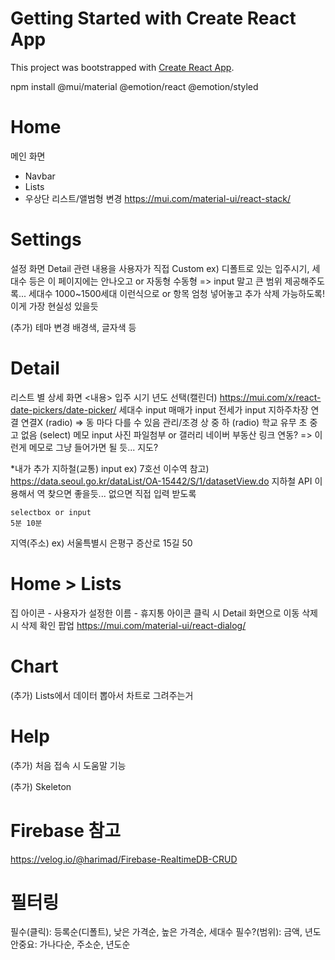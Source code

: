 # Getting Started with Create React App

This project was bootstrapped with [Create React App](https://github.com/facebook/create-react-app).

npm install @mui/material @emotion/react @emotion/styled

# Home
메인 화면
- Navbar
- Lists
- 우상단 리스트/앨범형 변경
    https://mui.com/material-ui/react-stack/

# Settings
설정 화면
Detail 관련 내용을 사용자가 직접 Custom
ex) 디폴트로 있는 입주시기, 세대수 등은 이 페이지에는 안나오고
or 자동형 수동형 => input 말고 큰 범위 제공해주도록... 세대수 1000~1500세대 이런식으로
or 항목 엄청 넣어놓고 추가 삭제 가능하도록! 이게 가장 현실성 있을듯

(추가) 테마 변경
    배경색, 글자색 등


# Detail
리스트 별 상세 화면
<내용>
입주 시기
    년도 선택(캘린더)
    https://mui.com/x/react-date-pickers/date-picker/
세대수
    input
매매가
    input
전세가
    input
지하주차장
    연결 연결X (radio) => 동 마다 다를 수 있음
관리/조경
    상 중 하 (radio)
학교 유무
    초 중고 없음 (select)
메모
    input
사진
    파일첨부 or 갤러리
네이버 부동산 링크 연동? => 이런게 메모로 그냥 들어가면 될 듯...
지도?

*내가 추가
지하철(교통)
    input
    ex) 7호선 이수역
    참고) https://data.seoul.go.kr/dataList/OA-15442/S/1/datasetView.do 지하철 API 이용해서 역 찾으면 좋을듯... 없으면 직접 입력 받도록

    selectbox or input
    5분 10분

지역(주소)
    ex) 서울특별시 은평구 증산로 15길 50


# Home > Lists
집 아이콘 - 사용자가 설정한 이름 - 휴지통 아이콘
클릭 시 Detail 화면으로 이동
삭제 시 삭제 확인 팝업
    https://mui.com/material-ui/react-dialog/
    
# Chart
(추가) Lists에서 데이터 뽑아서 차트로 그려주는거

# Help
(추가) 처음 접속 시 도움말 기능

(추가) Skeleton


# Firebase 참고
https://velog.io/@harimad/Firebase-RealtimeDB-CRUD

# 필터링
필수(클릭): 등록순(디폴트), 낮은 가격순, 높은 가격순, 세대수
필수?(범위): 금액, 년도
안중요: 가나다순, 주소순, 년도순